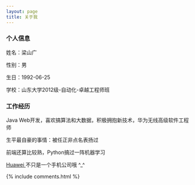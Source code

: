 ```yaml
---
layout: page
title: 关于我 
---
```


<h3> 个人信息 </h3> 
<p>
姓名：梁山广
<p>
性别：男
<p>
生日：1992-06-25 
<p> 
学校：山东大学2012级-自动化-卓越工程师班
<p> 
<p> 
<h3> 工作经历 </h3>
<p> 
Java Web开发，喜欢搞算法和大数据，积极拥抱新技术，华为无线高级软件工程师
<p>
生平最自豪的事情：被任正非点名表扬过
<p>
<p>
前端还算比较熟，Python搞过一阵机器学习
<p>
<a target="_blank" href="http://www.huawei.com/cn/?ic_medium=direct&ic_source=surlent"> Huawei </a>
不只是一个手机公司哦 ^_^
<p>
{% include comments.html %}

